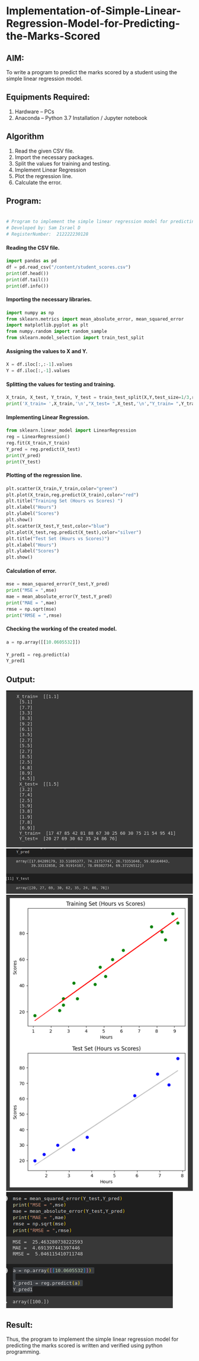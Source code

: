 # Implementation-of-Simple-Linear-Regression-Model-for-Predicting-the-Marks-Scored

## AIM:
To write a program to predict the marks scored by a student using the simple linear regression model.

## Equipments Required:
1. Hardware – PCs
2. Anaconda – Python 3.7 Installation / Jupyter notebook

## Algorithm
1. Read the given CSV file.
2. Import the necessary packages.
3. Split the values for training and testing.
4. Implement Linear Regression
5. Plot the regression line.
6. Calculate the error.

## Program:
```python

# Program to implement the simple linear regression model for predicting the marks scored.
# Developed by: Sam Israel D
# RegisterNumber:  212222230128
```
#### Reading the CSV file.
```python
import pandas as pd
df = pd.read_csv("/content/student_scores.csv")
print(df.head())
print(df.tail())
print(df.info())
```
#### Importing the necessary libraries.
```python
import numpy as np
from sklearn.metrics import mean_absolute_error, mean_squared_error
import matplotlib.pyplot as plt
from numpy.random import random_sample
from sklearn.model_selection import train_test_split
```
#### Assigning the values to X and Y.
```python
X = df.iloc[:,:-1].values
Y = df.iloc[:,-1].values
```
#### Splitting the values for testing and training.
```python
X_train, X_test, Y_train, Y_test = train_test_split(X,Y,test_size=1/3,random_state=0)
print('X_train= ',X_train,'\n',"X_test= ",X_test,'\n',"Y_train= ",Y_train,'\n',"Y_test= ",Y_test)
```
#### Implementing Linear Regression.
```python
from sklearn.linear_model import LinearRegression
reg = LinearRegression()
reg.fit(X_train,Y_train)
Y_pred = reg.predict(X_test)
print(Y_pred)
print(Y_test)
```
#### Plotting of the regression line.
```python
plt.scatter(X_train,Y_train,color="green")
plt.plot(X_train,reg.predict(X_train),color="red")
plt.title("Training Set (Hours vs Scores) ")
plt.xlabel("Hours")
plt.ylabel("Scores")
plt.show()
plt.scatter(X_test,Y_test,color="blue")
plt.plot(X_test,reg.predict(X_test),color="silver")
plt.title("Test Set (Hours vs Scores)")
plt.xlabel("Hours")
plt.ylabel("Scores")
plt.show()
```
#### Calculation of error.
```python
mse = mean_squared_error(Y_test,Y_pred)
print("MSE = ",mse)
mae = mean_absolute_error(Y_test,Y_pred)
print("MAE = ",mae)
rmse = np.sqrt(mse)
print("RMSE = ",rmse)
```
#### Checking the working of the created model.
```python
a = np.array([[10.0605532]])

Y_pred1 = reg.predict(a)
Y_pred1
```
## Output:
![Alt text](image.png)
![Alt text](image-1.png)
![Alt text](image-2.png)
![Alt text](image-3.png)

## Result:
Thus, the program to implement the simple linear regression model for predicting the marks scored is written and verified using python programming.

